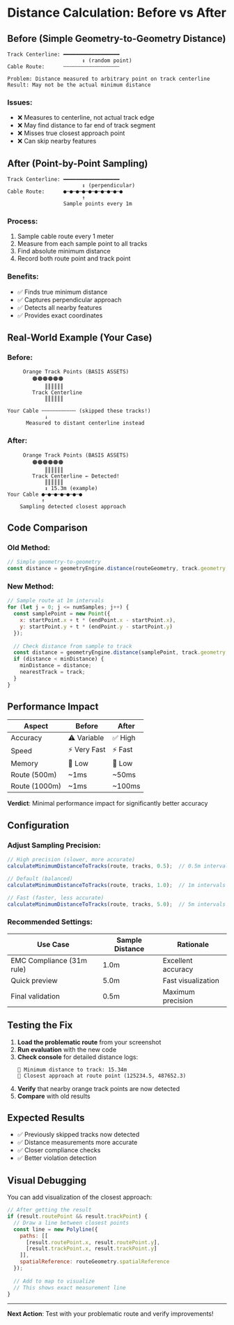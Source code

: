 # Distance Calculation: Before vs After

## Before (Simple Geometry-to-Geometry Distance)

```
Track Centerline: ━━━━━━━━━━━━━━━━━━
                        ↕ (random point)
Cable Route:      ╌╌╌╌╌╌╌╌╌╌╌╌╌╌╌╌╌╌

Problem: Distance measured to arbitrary point on track centerline
Result: May not be the actual minimum distance
```

### Issues:
- ❌ Measures to centerline, not actual track edge
- ❌ May find distance to far end of track segment
- ❌ Misses true closest approach point
- ❌ Can skip nearby features

## After (Point-by-Point Sampling)

```
Track Centerline: ━━━━━━━━━━━━━━━━━━
                        ↕ (perpendicular)
Cable Route:      ●─●─●─●─●─●─●─●─●─●
                        ↑
                  Sample points every 1m
```

### Process:
1. Sample cable route every 1 meter
2. Measure from each sample point to all tracks
3. Find absolute minimum distance
4. Record both route point and track point

### Benefits:
- ✅ Finds true minimum distance
- ✅ Captures perpendicular approach
- ✅ Detects all nearby features
- ✅ Provides exact coordinates

## Real-World Example (Your Case)

### Before:
```
     Orange Track Points (BASIS ASSETS)
        🟠🟠🟠🟠🟠🟠
            ║║║║║║
        Track Centerline
            ║║║║║║
            
Your Cable ╌╌╌╌╌╌╌╌╌╌╌ (skipped these tracks!)
            ↓
      Measured to distant centerline instead
```

### After:
```
     Orange Track Points (BASIS ASSETS)
        🟠🟠🟠🟠🟠🟠
            ║║║║║║
        Track Centerline ← Detected!
            ║║║║║║
            ↕ 15.3m (example)
Your Cable ●─●─●─●─●─●─●
           ↑
    Sampling detected closest approach
```

## Code Comparison

### Old Method:
```javascript
// Simple geometry-to-geometry
const distance = geometryEngine.distance(routeGeometry, track.geometry, "meters");
```

### New Method:
```javascript
// Sample route at 1m intervals
for (let j = 0; j <= numSamples; j++) {
  const samplePoint = new Point({
    x: startPoint.x + t * (endPoint.x - startPoint.x),
    y: startPoint.y + t * (endPoint.y - startPoint.y)
  });
  
  // Check distance from sample to track
  const distance = geometryEngine.distance(samplePoint, track.geometry, "meters");
  if (distance < minDistance) {
    minDistance = distance;
    nearestTrack = track;
  }
}
```

## Performance Impact

| Aspect | Before | After |
|--------|--------|-------|
| Accuracy | ⚠️ Variable | ✅ High |
| Speed | ⚡ Very Fast | ⚡ Fast |
| Memory | 💾 Low | 💾 Low |
| Route (500m) | ~1ms | ~50ms |
| Route (1000m) | ~1ms | ~100ms |

**Verdict**: Minimal performance impact for significantly better accuracy

## Configuration

### Adjust Sampling Precision:

```javascript
// High precision (slower, more accurate)
calculateMinimumDistanceToTracks(route, tracks, 0.5);  // 0.5m intervals

// Default (balanced)
calculateMinimumDistanceToTracks(route, tracks, 1.0);  // 1m intervals (default)

// Fast (faster, less accurate)
calculateMinimumDistanceToTracks(route, tracks, 5.0);  // 5m intervals
```

### Recommended Settings:

| Use Case | Sample Distance | Rationale |
|----------|----------------|-----------|
| EMC Compliance (31m rule) | 1.0m | Excellent accuracy |
| Quick preview | 5.0m | Fast visualization |
| Final validation | 0.5m | Maximum precision |

## Testing the Fix

1. **Load the problematic route** from your screenshot
2. **Run evaluation** with the new code
3. **Check console** for detailed distance logs:
   ```
   📏 Minimum distance to track: 15.34m
   📍 Closest approach at route point (125234.5, 487652.3)
   ```
4. **Verify** that nearby orange track points are now detected
5. **Compare** with old results

## Expected Results

- ✅ Previously skipped tracks now detected
- ✅ Distance measurements more accurate
- ✅ Closer compliance checks
- ✅ Better violation detection

## Visual Debugging

You can add visualization of the closest approach:

```javascript
// After getting the result
if (result.routePoint && result.trackPoint) {
  // Draw a line between closest points
  const line = new Polyline({
    paths: [[
      [result.routePoint.x, result.routePoint.y],
      [result.trackPoint.x, result.trackPoint.y]
    ]],
    spatialReference: routeGeometry.spatialReference
  });
  
  // Add to map to visualize
  // This shows exact measurement line
}
```

---

**Next Action**: Test with your problematic route and verify improvements!
